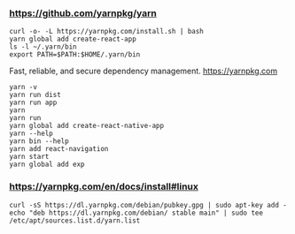 ### https://github.com/yarnpkg/yarn

    curl -o- -L https://yarnpkg.com/install.sh | bash
    yarn global add create-react-app
    ls -l ~/.yarn/bin
    export PATH=$PATH:$HOME/.yarn/bin

Fast, reliable, and secure dependency management. https://yarnpkg.com

    yarn -v
    yarn run dist
    yarn run app
    yarn
    yarn run
    yarn global add create-react-native-app
    yarn --help
    yarn bin --help
    yarn add react-navigation
    yarn start
    yarn global add exp

### https://yarnpkg.com/en/docs/install#linux

    curl -sS https://dl.yarnpkg.com/debian/pubkey.gpg | sudo apt-key add -
    echo "deb https://dl.yarnpkg.com/debian/ stable main" | sudo tee /etc/apt/sources.list.d/yarn.list

